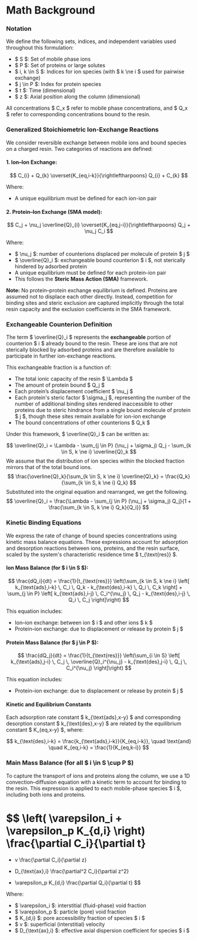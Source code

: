 # Math Background

### Notation

We define the following sets, indices, and independent variables used throughout this formulation:

- $ S $: Set of mobile phase ions
- $ P $: Set of proteins or large solutes
- $ i, k \in S $: Indices for ion species (with $ k \ne i $ used for pairwise exchange)
- $ j \in P $: Index for protein species
- $ t $: Time (dimensional)
- $ z $: Axial position along the column (dimensional)

All concentrations $ C_x $ refer to mobile phase concentrations, and $ Q_x $ refer to corresponding concentrations bound to the resin.

### Generalized Stoichiometric Ion-Exchange Reactions

We consider reversible exchange between mobile ions and bound species on a charged resin. Two categories of reactions are defined:

#### 1. Ion–Ion Exchange:
$$
C_{i} + Q_{k} \overset{K_{eq,i-k}}{\rightleftharpoons} Q_{i} + C_{k}
$$

Where:
- A unique equilibrium must be defined for each ion-ion pair

#### 2. Protein–Ion Exchange (SMA model):
$$
C_j + \nu_j \overline{Q}_{i} \overset{K_{eq,j-i}}{\rightleftharpoons} Q_j + \nu_j C_i
$$

Where:
- $ \nu_j $: number of counterions displaced per molecule of protein $ j $
- $ \overline{Q}_i $: exchangeable bound counterion $ i $, not sterically hindered by adsorbed protein
- A unique equilibrium must be defined for each protein-ion pair
- This follows the **Steric Mass Action (SMA)** framework.

**Note:** No protein–protein exchange equilibrium is defined. Proteins are assumed not to displace each other directly. Instead, competition for binding sites and steric exclusion are captured implicitly through the total resin capacity and the exclusion coefficients in the SMA framework.

### Exchangeable Counterion Definition

The term $ \overline{Q}_i $ represents the **exchangeable** portion of counterion $ i $ already bound to the resin. These are ions that are not sterically blocked by adsorbed proteins and are therefore available to participate in further ion-exchange reactions. 

This exchangeable fraction is a function of:
- The total ionic capacity of the resin $ \Lambda $
- The amount of protein bound $ Q_j $
- Each protein’s displacement coefficient $ \nu_j $
- Each protein's steric factor $ \sigma_j $, representing the number of the number of additional binding sites rendered inaccessible to other proteins due to steric hindrance from a single bound molecule of protein $ j $, though these sites remain available for ion-ion exchange
- The bound concentrations of other counterions $ Q_k $

Under this framework, $ \overline{Q}_i $ can be written as:

$$
\overline{Q}_i = \Lambda - \sum_{j \in P} (\nu_j + \sigma_j) Q_j - \sum_{k \in S, k \ne i} \overline{Q}_k
$$
We assume that the distribution of ion species within the blocked fraction mirrors that of the total bound ions.
$$
\frac{\overline{Q}_k}{\sum_{k \in S, k \ne i} \overline{Q}_k} = \frac{Q_k}{\sum_{k \in S, k \ne i} Q_k}
$$
Substituted into the original equation and rearranged, we get the following.
$$
\overline{Q}_i = \frac{\Lambda - \sum_{j \in P} (\nu_j + \sigma_j) Q_j}{1 + \frac{\sum_{k \in S, k \ne i} Q_k}{Q_i}}
$$

### Kinetic Binding Equations

We express the rate of change of bound species concentrations using kinetic mass balance equations. These expressions account for adsorption and desorption reactions between ions, proteins, and the resin surface, scaled by the system's characteristic residence time $ t_{\text{res}} $.

#### Ion Mass Balance (for $ i \in S $):

$$
\frac{dQ_i}{dt} =
\frac{1}{t_{\text{res}}}
\left(\sum_{k \in S, k \ne i} \left[ k_{\text{ads},i-k} \, C_i \, Q_k - k_{\text{des},i-k} \, Q_i \, C_k \right]
+
\sum_{j \in P} \left[ k_{\text{ads},i-j} \, C_i^{\nu_j} \, Q_j - k_{\text{des},i-j} \, Q_i \, C_j \right]\right)
$$

This equation includes:
- Ion–ion exchange: between ion $ i $ and other ions $ k $
- Protein–ion exchange: due to displacement or release by protein $ j $

#### Protein Mass Balance (for $ j \in P $):

$$
\frac{dQ_j}{dt} =
\frac{1}{t_{\text{res}}}
\left(\sum_{i \in S} \left[ k_{\text{ads},j-i} \, C_j \, \overline{Q}_i^{\nu_j} - k_{\text{des},j-i} \, Q_j \, C_i^{\nu_j} \right]\right)
$$

This equation includes:
- Protein–ion exchange: due to displacement or release by protein $ j $

#### Kinetic and Equilibrium Constants

Each adsorption rate constant $ k_{\text{ads},x-y} $ and corresponding desorption constant $ k_{\text{des},x-y} $ are related by the equilibrium constant $ K_{eq,x-y} $, where:

$$
k_{\text{des},i-k} = \frac{k_{\text{ads},i-k}}{K_{eq,i-k}}, \quad \text{and} \quad K_{eq,i-k} = \frac{1}{K_{eq,k-i}}
$$

### Main Mass Balance (for all $ i \in S \cup P $)

To capture the transport of ions and proteins along the column, we use a 1D convection–diffusion equation with a kinetic term to account for binding to the resin. This expression is applied to each mobile-phase species $ i $, including both ions and proteins.

$$
\left( \varepsilon_i + \varepsilon_p K_{d,i} \right) \frac{\partial C_i}{\partial t}
=
- v \frac{\partial C_i}{\partial z}
+ D_{\text{ax},i} \frac{\partial^2 C_i}{\partial z^2}
- \varepsilon_p K_{d,i} \frac{\partial Q_i}{\partial t}
$$

Where:
- $ \varepsilon_i $: interstitial (fluid-phase) void fraction
- $ \varepsilon_p $: particle (pore) void fraction
- $ K_{d,i} $: pore accessibility fraction of species $ i $
- $ v $: superficial (interstitial) velocity
- $ D_{\text{ax},i} $: effective axial dispersion coefficient for species $ i $